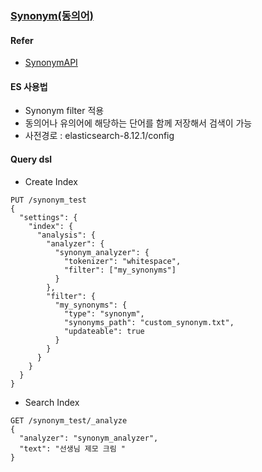 ### [Synonym(동의어)](https://esbook.kimjmin.net/06-text-analysis/6.6-token-filter/6.6.3-synonym)
#### Refer   
+ [SynonymAPI](https://www.elastic.co/guide/en/elasticsearch/client/java-rest/current/java-rest-high-analyze.html#java-rest-high-analyze-request)
 

#### ES 사용법
+ Synonym filter 적용
+ 동의어나 유의어에 해당하는 단어를 함께 저장해서 검색이 가능
+ 사전경로 : elasticsearch-8.12.1/config


#### Query dsl
+ Create Index
```
PUT /synonym_test
{
  "settings": {
    "index": {
      "analysis": {
        "analyzer": {
          "synonym_analyzer": {
            "tokenizer": "whitespace",
            "filter": ["my_synonyms"]
          }
        },
        "filter": {
          "my_synonyms": {
            "type": "synonym",
            "synonyms_path": "custom_synonym.txt",
            "updateable": true
          }
        }
      }
    }
  }
}
```     
+ Search Index   
```    
GET /synonym_test/_analyze
{
  "analyzer": "synonym_analyzer", 
  "text": "선생님 제모 크림 "
}
```    
